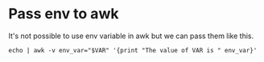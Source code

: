 # Pass env to awk

It's not possible to use env variable in awk but we can pass them like this.
```
echo | awk -v env_var="$VAR" '{print "The value of VAR is " env_var}'
```
